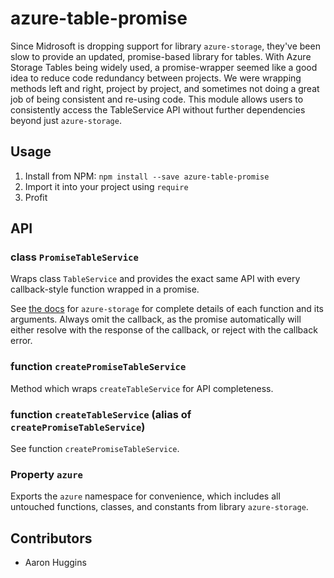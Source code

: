 # azure-table-promise

Since Midrosoft is dropping support for library `azure-storage`, they've been slow to provide an updated, promise-based library for tables. With Azure Storage Tables being widely used, a promise-wrapper seemed like a good idea to reduce code redundancy between projects. We were wrapping methods left and right, project by project, and sometimes not doing a great job of being consistent and re-using code. This module allows users to consistently access the TableService API without further dependencies beyond just `azure-storage`.

## Usage

1. Install from NPM: `npm install --save azure-table-promise`
2. Import it into your project using `require`
3. Profit

## API

### class `PromiseTableService`

Wraps class `TableService` and provides the exact same API with every callback-style function wrapped in a promise.

See [the docs](https://azure.github.io/azure-storage-node/TableService.html) for `azure-storage` for complete details of each function and its arguments. Always omit the callback, as the promise automatically will either resolve with the response of the callback, or reject with the callback error.

### function `createPromiseTableService`

Method which wraps `createTableService` for API completeness.

### function `createTableService` (alias of `createPromiseTableService`)

See function `createPromiseTableService`.

### Property `azure`

Exports the `azure` namespace for convenience, which includes all untouched functions, classes, and constants from library `azure-storage`.

## Contributors

- Aaron Huggins

